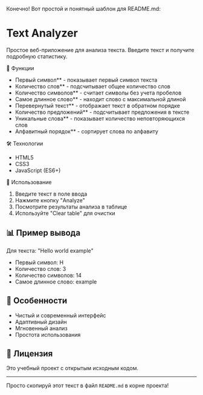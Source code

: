 Конечно! Вот простой и понятный шаблон для README.md:

# Text Analyzer

Простое веб-приложение для анализа текста. Введите текст и получите подробную статистику.

🚀 Функции

- Первый символ** - показывает первый символ текста
- Количество слов** - подсчитывает общее количество слов
- Количество символов** - считает символы без учета пробелов
- Самое длинное слово** - находит слово с максимальной длиной
- Перевернутый текст** - отображает текст в обратном порядке
- Количество предложений** - подсчитывает предложения в тексте
- Уникальные слова** - показывает количество неповторяющихся слов
- Алфавитный порядок** - сортирует слова по алфавиту

🛠️ Технологии

- HTML5
- CSS3
- JavaScript (ES6+)

🎯 Использование

1. Введите текст в поле ввода
2. Нажмите кнопку "Analyze"
3. Посмотрите результаты анализа в таблице
4. Используйте "Clear table" для очистки

## 📊 Пример вывода

Для текста: "Hello world example"
- Первый символ: H
- Количество слов: 3
- Количество символов: 14
- Самое длинное слово: example

## 🎨 Особенности

- Чистый и современный интерфейс
- Адаптивный дизайн
- Мгновенный анализ
- Простота использования

## 📝 Лицензия

Это учебный проект с открытым исходным кодом.

---

Просто скопируй этот текст в файл `README.md` в корне проекта!
